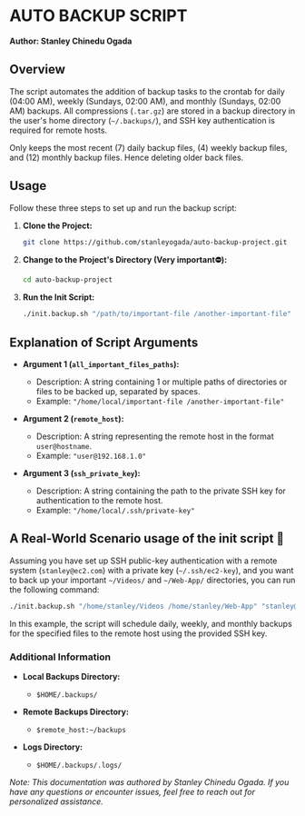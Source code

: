 # AUTO BACKUP SCRIPT

**Author: Stanley Chinedu Ogada**

## Overview
The script automates the addition of backup tasks to the crontab for daily (04:00 AM), weekly (Sundays, 02:00 AM), and monthly (Sundays, 02:00 AM) backups. All compressions (`.tar.gz`) are stored in a backup directory in the user's home directory (`~/.backups/`), and SSH key authentication is required for remote hosts.

Only keeps the most recent (7) daily backup files, (4)  weekly backup files, and (12) monthly backup files. Hence deleting older back files.


## Usage

Follow these three steps to set up and run the backup script:

1. **Clone the Project:**
   ```bash
   git clone https://github.com/stanleyogada/auto-backup-project.git
   ```

2. **Change to the Project's Directory (Very important⛔️):**
   ```bash
   cd auto-backup-project
   ```

3. **Run the Init Script:**
   ```bash
   ./init.backup.sh "/path/to/important-file /another-important-file" "user@remote-host" "/path/to/ssh/private-key"
   ```

## Explanation of Script Arguments

- **Argument 1 (`all_important_files_paths`):**
  - Description: A string containing 1 or multiple paths of directories or files to be backed up, separated by spaces.
  - Example: `"/home/local/important-file /another-important-file"`

- **Argument 2 (`remote_host`):**
  - Description: A string representing the remote host in the format `user@hostname`.
  - Example: `"user@192.168.1.0"`

- **Argument 3 (`ssh_private_key`):**
  - Description: A string containing the path to the private SSH key for authentication to the remote host.
  - Example: `"/home/local/.ssh/private-key"`

## A Real-World Scenario usage of the init script 🧪

Assuming you have set up SSH public-key authentication with a remote system (`stanley@ec2.com`) with a private key (`~/.ssh/ec2-key`), and you want to back up your important `~/Videos/` and `~/Web-App/` directories, you can run the following command:

```bash
./init.backup.sh "/home/stanley/Videos /home/stanley/Web-App" "stanley@ec2.com" "/home/stanley/.ssh/ec2-key"
```

In this example, the script will schedule daily, weekly, and monthly backups for the specified files to the remote host using the provided SSH key.

### Additional Information

- **Local Backups Directory:**
  - `$HOME/.backups/`

- **Remote Backups Directory:**
  - `$remote_host:~/backups`

- **Logs Directory:**
  - `$HOME/.backups/.logs/`
 


*Note: This documentation was authored by Stanley Chinedu Ogada. If you have any questions or encounter issues, feel free to reach out for personalized assistance.*
